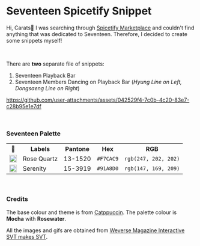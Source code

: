 # Seventeen Spicetify Snippet
Hi, Carats🩷 I was searching through [Spicetify Marketplace](https://github.com/spicetify/marketplace) and couldn't find anything that was dedicated to Seventeen. Therefore, I decided to create some snippets myself!

<br>

There are **two** separate file of snippets:
1. Seventeen Playback Bar
2. Seventeen Members Dancing on Playback Bar (*Hyung Line on Left, Dongsaeng Line on Right*)

https://github.com/user-attachments/assets/042529f4-7c0b-4c20-83e7-c28b95e1e7df


<br>

### Seventeen Palette
<table>
	<tr>
		<th>🎨</th>
		<th>Labels</th>
    <th>Pantone</th>
		<th>Hex</th>
		<th>RGB</th>
	</tr>
	<tr>
		<td><img src="https://i.ibb.co/3STVJ8S/Rose-Quartz.jpg" width="20"/></td>
		<td>Rose Quartz</td>
    <td>13-1520</td>
		<td><code>#F7CAC9</code></td>
		<td><code>rgb(247, 202, 202)</code></td>
	</tr>
  <tr>
    <td><img src="https://i.ibb.co/sHVgJqG/Serenity.jpg" width="20"/></td>
		<td>Serenity</td>
    <td>15-3919</td>
		<td><code>#91A8D0</code></td>
		<td><code>rgb(147, 169, 209)</code></td>
  </tr>
</table>
<br>

### Credits
The base colour and theme is from [Catppuccin](https://github.com/catppuccin/spicetify).
The palette colour is **Mocha** with **Rosewater**.

All the images and gifs are obtained from [Weverse Magazine Interactive SVT makes SVT](https://magazine.weverse.io/article/view/256?lang=en&artist=SEVENTEEN).
